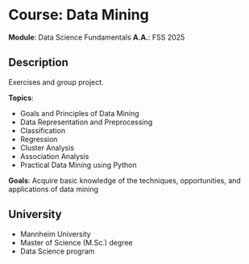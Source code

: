 # Course: Data Mining
**Module**: Data Science Fundamentals
**A.A.**: FSS 2025

## Description
Exercises and group project.

**Topics**: 
- Goals and Principles of Data Mining
- Data Representation and Preprocessing
- Classification
- Regression
- Cluster Analysis
- Association Analysis
- Practical Data Mining using Python

**Goals**: Acquire basic knowledge of the techniques, opportunities, and applications of data mining

## University
- Mannheim University
- Master of Science (M.Sc.) degree
- Data Science program
